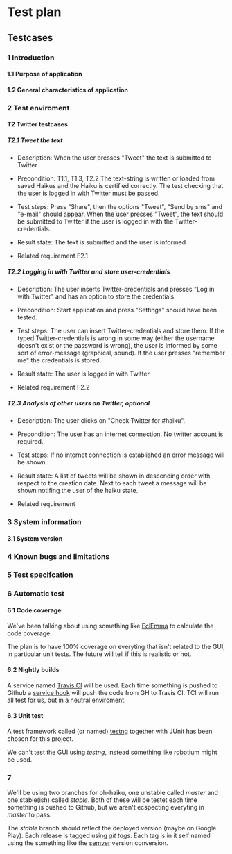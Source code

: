 # Test plan

## Testcases

### 1 Introduction

#### 1.1 Purpose of application

#### 1.2 General characteristics of application

### 2 Test enviroment
#### T2 Twitter testcases
##### T2.1 Tweet the text

- Description: 
When the user presses "Tweet" the text is submitted to Twitter

- Precondition: 
T1.1, T1.3, T2.2 The text-string is written or loaded from saved Haikus and the Haiku is certified correctly. The test checking that the user is logged in with Twitter must be passed.  

- Test steps:
Press "Share", then the options "Tweet", "Send by sms" and "e-mail" should appear. When the user presses "Tweet", the text should be submitted to Twitter if the user is logged in with the Twitter-credentials. 

- Result state:
The text is submitted and the user is informed

- Related requirement
F2.1


##### T2.2 Logging in with Twitter and store user-credentials

- Description: 
The user inserts Twitter-credentials and presses "Log in with Twitter" and has an option to store the credentials. 

- Precondition: 
Start application and press "Settings" should have been tested.  

- Test steps:
The user can insert Twitter-credentials and store them. If the typed Twitter-credentials is wrong in some way (either the username doesn't exist or the password is wrong), the user is informed by some sort of error-message (graphical, sound). If the user presses "remember me" the credentials is stored. 

- Result state:
The user is logged in with Twitter

- Related requirement
F2.2

##### T2.3 Analysis of other users on Twitter, optional

- Description: 
The user clicks on "Check Twitter for #haiku".

- Precondition: 
The user has an internet connection. No twitter account is required.

- Test steps:
If no internet connection is established an error message will be shown.

- Result state:
A list of tweets will be shown in descending order with respect to the creation date.
Next to each tweet a message will be shown notifing the user of the haiku state.

- Related requirement

### 3 System information

#### 3.1 System version

### 4 Known bugs and limitations

### 5 Test specifcation

### 6 Automatic test

#### 6.1 Code coverage

We've been talking about using something like [EclEmma](http://www.eclemma.org/) to calculate the code coverage.

The plan is to have 100% coverage on everyting that isn't related to the GUI, in particular unit tests.
The future will tell if this is realistic or not.

#### 6.2 Nightly builds

A service named [Travis CI](http://travis-ci.org/) will be used.
Each time something is pushed to Github a [service hook](https://github.com/blog/964-all-of-the-hooks) 
will push the code from GH to Travis CI. TCI will run all test for us, but in a neutral enviroment.

#### 6.3 Unit test

A test framework called (or named) [testng](http://testng.org/doc/index.html) together with JUnit has been chosen for this project.

We can't test the GUI using *testng*, instead something like [robotium](http://code.google.com/p/robotium/) might be used.

### 7

We'll be using two branches for oh-haiku, one unstable called *master* and one stable(ish) called *stable*.
Both of these will be testet each time something is pushed to Github, but we aren't ecspecting everyting in *master* to pass.

The *stable* branch should reflect the deployed version (maybe on Google Play). Each release is tagged using *git tags*. Each tag is in it self named using the something like the [semver](http://semver.org/) version conversion.